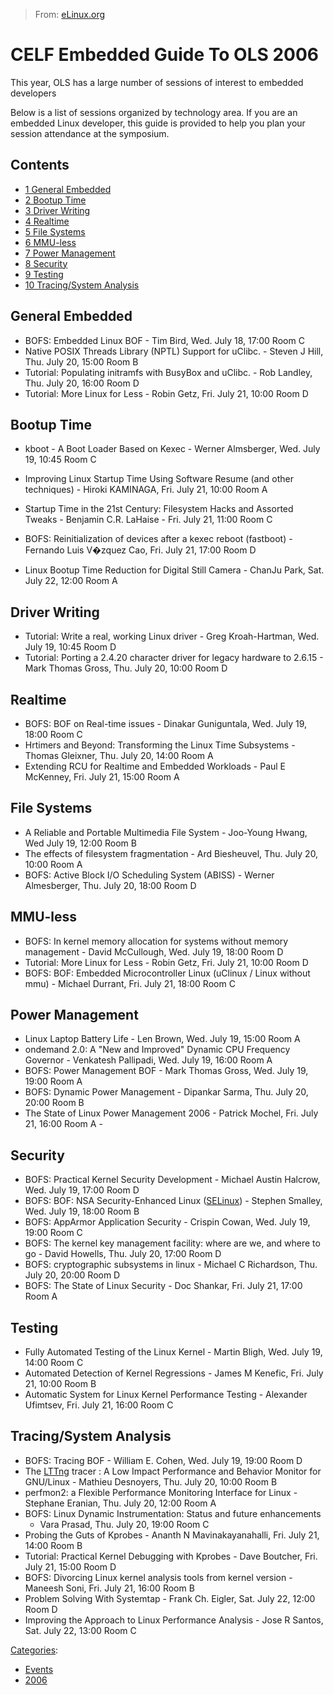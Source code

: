 > From: [eLinux.org](http://eLinux.org/CELF_Embedded_Guide_To_OLS_2006 "http://eLinux.org/CELF_Embedded_Guide_To_OLS_2006")


# CELF Embedded Guide To OLS 2006



This year, OLS has a large number of sessions of interest to embedded
developers

Below is a list of sessions organized by technology area. If you are an
embedded Linux developer, this guide is provided to help you plan your
session attendance at the symposium.



## Contents

-   [1 General Embedded](#general-embedded)
-   [2 Bootup Time](#bootup-time)
-   [3 Driver Writing](#driver-writing)
-   [4 Realtime](#realtime)
-   [5 File Systems](#file-systems)
-   [6 MMU-less](#mmu-less)
-   [7 Power Management](#power-management)
-   [8 Security](#security)
-   [9 Testing](#testing)
-   [10 Tracing/System Analysis](#tracing-system-analysis)

## General Embedded

-   BOFS: Embedded Linux BOF - Tim Bird, Wed. July 18, 17:00 Room C
-   Native POSIX Threads Library (NPTL) Support for uClibc. - Steven J
    Hill, Thu. July 20, 15:00 Room B
-   Tutorial: Populating initramfs with BusyBox and uClibc. - Rob
    Landley, Thu. July 20, 16:00 Room D
-   Tutorial: More Linux for Less - Robin Getz, Fri. July 21, 10:00 Room
    D

## Bootup Time

-   kboot - A Boot Loader Based on Kexec - Werner Almsberger, Wed. July
    19, 10:45 Room C
-   Improving Linux Startup Time Using Software Resume (and other
    techniques) - Hiroki KAMINAGA, Fri. July 21, 10:00 Room A

-   Startup Time in the 21st Century: Filesystem Hacks and Assorted
    Tweaks - Benjamin C.R. LaHaise - Fri. July 21, 11:00 Room C
-   BOFS: Reinitialization of devices after a kexec reboot (fastboot) -
    Fernando Luis V�zquez Cao, Fri. July 21, 17:00 Room D
-   Linux Bootup Time Reduction for Digital Still Camera - ChanJu Park,
    Sat. July 22, 12:00 Room A

## Driver Writing

-   Tutorial: Write a real, working Linux driver - Greg Kroah-Hartman,
    Wed. July 19, 10:45 Room D
-   Tutorial: Porting a 2.4.20 character driver for legacy hardware to
    2.6.15 - Mark Thomas Gross, Thu. July 20, 10:00 Room D

## Realtime

-   BOFS: BOF on Real-time issues - Dinakar Guniguntala, Wed. July 19,
    18:00 Room C
-   Hrtimers and Beyond: Transforming the Linux Time Subsystems - Thomas
    Gleixner, Thu. July 20, 14:00 Room A
-   Extending RCU for Realtime and Embedded Workloads - Paul E McKenney,
    Fri. July 21, 15:00 Room A

## File Systems

-   A Reliable and Portable Multimedia File System - Joo-Young Hwang,
    Wed July 19, 12:00 Room B
-   The effects of filesystem fragmentation - Ard Biesheuvel, Thu. July
    20, 10:00 Room A
-   BOFS: Active Block I/O Scheduling System (ABISS) - Werner
    Almesberger, Thu. July 20, 18:00 Room D

## MMU-less

-   BOFS: In kernel memory allocation for systems without memory
    management - David McCullough, Wed. July 19, 18:00 Room D
-   Tutorial: More Linux for Less - Robin Getz, Fri. July 21, 10:00 Room
    D
-   BOFS: BOF: Embedded Microcontroller Linux (uClinux / Linux without
    mmu) - Michael Durrant, Fri. July 21, 18:00 Room C

## Power Management

-   Linux Laptop Battery Life - Len Brown, Wed. July 19, 15:00 Room A
-   ondemand 2.0: A "New and Improved" Dynamic CPU Frequency Governor -
    Venkatesh Pallipadi, Wed. July 19, 16:00 Room A
-   BOFS: Power Management BOF - Mark Thomas Gross, Wed. July 19, 19:00
    Room A
-   BOFS: Dynamic Power Management - Dipankar Sarma, Thu. July 20, 20:00
    Room B
-   The State of Linux Power Management 2006 - Patrick Mochel, Fri. July
    21, 16:00 Room A -

## Security

-   BOFS: Practical Kernel Security Development - Michael Austin
    Halcrow, Wed. July 19, 17:00 Room D
-   BOFS: BOF: NSA Security-Enhanced Linux
    ([SELinux](http://eLinux.org/SELinux "SELinux")) - Stephen Smalley, Wed. July 19,
    18:00 Room B
-   BOFS: AppArmor Application Security - Crispin Cowan, Wed. July 19,
    19:00 Room C
-   BOFS: The kernel key management facility: where are we, and where to
    go - David Howells, Thu. July 20, 17:00 Room D
-   BOFS: cryptographic subsystems in linux - Michael C Richardson, Thu.
    July 20, 20:00 Room D
-   BOFS: The State of Linux Security - Doc Shankar, Fri. July 21, 17:00
    Room A

## Testing

-   Fully Automated Testing of the Linux Kernel - Martin Bligh, Wed.
    July 19, 14:00 Room C
-   Automated Detection of Kernel Regressions - James M Kenefic, Fri.
    July 21, 10:00 Room B
-   Automatic System for Linux Kernel Performance Testing - Alexander
    Ufimtsev, Fri. July 21, 16:00 Room C

## Tracing/System Analysis

-   BOFS: Tracing BOF - William E. Cohen, Wed. July 19, 19:00 Room D
-   The [LTTng](http://eLinux.org/LTTng "LTTng") tracer : A Low Impact Performance and
    Behavior Monitor for GNU/Linux - Mathieu Desnoyers, Thu. July 20,
    10:00 Room B
-   perfmon2: a Flexible Performance Monitoring Interface for Linux -
    Stephane Eranian, Thu. July 20, 12:00 Room A
-   BOFS: Linux Dynamic Instrumentation: Status and future enhancements
    - Vara Prasad, Thu. July 20, 19:00 Room C
-   Probing the Guts of Kprobes - Ananth N Mavinakayanahalli, Fri. July
    21, 14:00 Room B
-   Tutorial: Practical Kernel Debugging with Kprobes - Dave Boutcher,
    Fri. July 21, 15:00 Room D
-   BOFS: Divorcing Linux kernel analysis tools from kernel version -
    Maneesh Soni, Fri. July 21, 16:00 Room B
-   Problem Solving With Systemtap - Frank Ch. Eigler, Sat. July 22,
    12:00 Room D
-   Improving the Approach to Linux Performance Analysis - Jose R
    Santos, Sat. July 22, 13:00 Room C


[Categories](http://eLinux.org/Special:Categories "Special:Categories"):

-   [Events](http://eLinux.org/Category:Events "Category:Events")
-   [2006](http://eLinux.org/Category:2006 "Category:2006")


